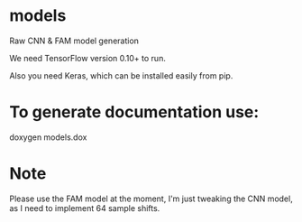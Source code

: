# models
Raw CNN &amp; FAM model generation

We need TensorFlow version 0.10+ to run.

Also you need Keras, which can be installed easily from pip.

# To generate documentation use:

doxygen models.dox

# Note

Please use the FAM model at the moment, I'm just tweaking the CNN model, as I need to implement 64 sample shifts.
